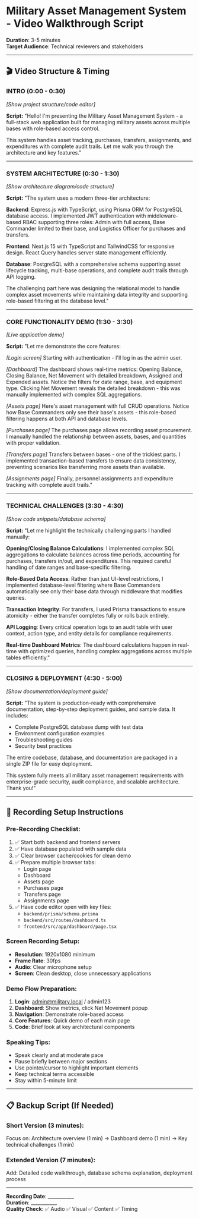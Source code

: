 # Military Asset Management System - Video Walkthrough Script
**Duration**: 3-5 minutes  
**Target Audience**: Technical reviewers and stakeholders

---

## 🎬 **Video Structure & Timing**

### **INTRO (0:00 - 0:30)**
*[Show project structure/code editor]*

**Script:**
"Hello! I'm presenting the Military Asset Management System - a full-stack web application built for managing military assets across multiple bases with role-based access control. 

This system handles asset tracking, purchases, transfers, assignments, and expenditures with complete audit trails. Let me walk you through the architecture and key features."

---

### **SYSTEM ARCHITECTURE (0:30 - 1:30)**
*[Show architecture diagram/code structure]*

**Script:**
"The system uses a modern three-tier architecture:

**Backend**: Express.js with TypeScript, using Prisma ORM for PostgreSQL database access. I implemented JWT authentication with middleware-based RBAC supporting three roles: Admin with full access, Base Commander limited to their base, and Logistics Officer for purchases and transfers.

**Frontend**: Next.js 15 with TypeScript and TailwindCSS for responsive design. React Query handles server state management efficiently.

**Database**: PostgreSQL with a comprehensive schema supporting asset lifecycle tracking, multi-base operations, and complete audit trails through API logging.

The challenging part here was designing the relational model to handle complex asset movements while maintaining data integrity and supporting role-based filtering at the database level."

---

### **CORE FUNCTIONALITY DEMO (1:30 - 3:30)**
*[Live application demo]*

**Script:**
"Let me demonstrate the core features:

*[Login screen]*
Starting with authentication - I'll log in as the admin user.

*[Dashboard]*
The dashboard shows real-time metrics: Opening Balance, Closing Balance, Net Movement with detailed breakdown, Assigned and Expended assets. Notice the filters for date range, base, and equipment type. Clicking Net Movement reveals the detailed breakdown - this was manually implemented with complex SQL aggregations.

*[Assets page]*
Here's asset management with full CRUD operations. Notice how Base Commanders only see their base's assets - this role-based filtering happens at both API and database levels.

*[Purchases page]*
The purchases page allows recording asset procurement. I manually handled the relationship between assets, bases, and quantities with proper validation.

*[Transfers page]*
Transfers between bases - one of the trickiest parts. I implemented transaction-based transfers to ensure data consistency, preventing scenarios like transferring more assets than available.

*[Assignments page]*
Finally, personnel assignments and expenditure tracking with complete audit trails."

---

### **TECHNICAL CHALLENGES (3:30 - 4:30)**
*[Show code snippets/database schema]*

**Script:**
"Let me highlight the technically challenging parts I handled manually:

**Opening/Closing Balance Calculations**: I implemented complex SQL aggregations to calculate balances across time periods, accounting for purchases, transfers in/out, and expenditures. This required careful handling of date ranges and base-specific filtering.

**Role-Based Data Access**: Rather than just UI-level restrictions, I implemented database-level filtering where Base Commanders automatically see only their base data through middleware that modifies queries.

**Transaction Integrity**: For transfers, I used Prisma transactions to ensure atomicity - either the transfer completes fully or rolls back entirely.

**API Logging**: Every critical operation logs to an audit table with user context, action type, and entity details for compliance requirements.

**Real-time Dashboard Metrics**: The dashboard calculations happen in real-time with optimized queries, handling complex aggregations across multiple tables efficiently."

---

### **CLOSING & DEPLOYMENT (4:30 - 5:00)**
*[Show documentation/deployment guide]*

**Script:**
"The system is production-ready with comprehensive documentation, step-by-step deployment guides, and sample data. It includes:

- Complete PostgreSQL database dump with test data
- Environment configuration examples  
- Troubleshooting guides
- Security best practices

The entire codebase, database, and documentation are packaged in a single ZIP file for easy deployment. 

This system fully meets all military asset management requirements with enterprise-grade security, audit compliance, and scalable architecture. Thank you!"

---

## 🎥 **Recording Setup Instructions**

### **Pre-Recording Checklist:**
1. ✅ Start both backend and frontend servers
2. ✅ Have database populated with sample data
3. ✅ Clear browser cache/cookies for clean demo
4. ✅ Prepare multiple browser tabs:
   - Login page
   - Dashboard
   - Assets page
   - Purchases page
   - Transfers page
   - Assignments page
5. ✅ Have code editor open with key files:
   - `backend/prisma/schema.prisma`
   - `backend/src/routes/dashboard.ts`
   - `frontend/src/app/dashboard/page.tsx`

### **Screen Recording Setup:**
- **Resolution**: 1920x1080 minimum
- **Frame Rate**: 30fps
- **Audio**: Clear microphone setup
- **Screen**: Clean desktop, close unnecessary applications

### **Demo Flow Preparation:**
1. **Login**: admin@military.local / admin123
2. **Dashboard**: Show metrics, click Net Movement popup
3. **Navigation**: Demonstrate role-based access
4. **Core Features**: Quick demo of each main page
5. **Code**: Brief look at key architectural components

### **Speaking Tips:**
- Speak clearly and at moderate pace
- Pause briefly between major sections
- Use pointer/cursor to highlight important elements
- Keep technical terms accessible
- Stay within 5-minute limit

---

## 📋 **Backup Script (If Needed)**

### **Short Version (3 minutes):**
Focus on: Architecture overview (1 min) → Dashboard demo (1 min) → Key technical challenges (1 min)

### **Extended Version (7 minutes):**
Add: Detailed code walkthrough, database schema explanation, deployment process

---

**Recording Date**: ___________  
**Duration**: ___________  
**Quality Check**: ✅ Audio ✅ Visual ✅ Content ✅ Timing 